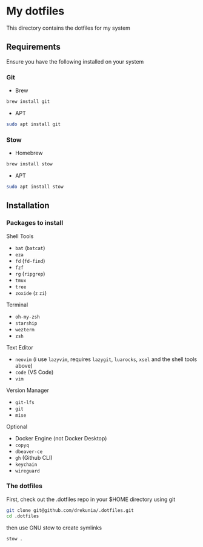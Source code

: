 # My dotfiles

This directory contains the dotfiles for my system

## Requirements

Ensure you have the following installed on your system

### Git

- Brew

```bash
brew install git
```

- APT

```bash
sudo apt install git
```

### Stow

- Homebrew

```bash
brew install stow
```

- APT

```bash
sudo apt install stow
```

## Installation

### Packages to install

Shell Tools

- `bat` (`batcat`)
- `eza`
- `fd` (`fd-find`)
- `fzf`
- `rg` (`ripgrep`)
- `tmux`
- `tree`
- `zoxide` (`z` `zi`)

Terminal

- `oh-my-zsh`
- `starship`
- `wezterm`
- `zsh`

Text Editor

- `neovim`
  (i use `lazyvim`, requires `lazygit`, `luarocks`, `xsel` and the shell tools above)
- `code` (VS Code)
- `vim`

Version Manager

- `git-lfs`
- `git`
- `mise`

Optional

- Docker Engine (not Docker Desktop)
- `copyq`
- `dbeaver-ce`
- `gh` (Github CLI)
- `keychain`
- `wireguard`

### The dotfiles

First, check out the .dotfiles repo in your $HOME directory using git

```bash
git clone git@github.com/drekunia/.dotfiles.git
cd .dotfiles
```

then use GNU stow to create symlinks

```bash
stow .
```
